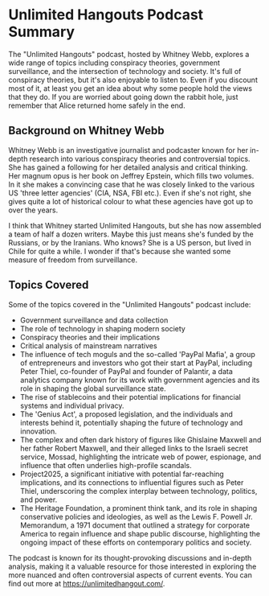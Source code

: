 # Unlimited Hangouts Podcast Summary

The "Unlimited Hangouts" podcast, hosted by Whitney Webb, explores a wide range of topics including conspiracy theories, government surveillance, and the intersection of technology and society.
It's full of conspiracy theories, but it's also enjoyable to listen to. 
Even if you discount most of it, at least you get an idea about why some people hold the views that they do. 
If you are worried about going down the rabbit hole, just remember that Alice returned home safely in the end.

## Background on Whitney Webb

Whitney Webb is an investigative journalist and podcaster known for her in-depth research into various conspiracy theories and controversial topics. She has gained a following for her detailed analysis and critical thinking. Her magnum opus is her book on Jeffrey Epstein, which fills two volumes. 
In it she makes a convincing case that he was closely linked to the various US 'three letter agencies' (CIA, NSA, FBI etc.). 
Even if she's not right, she gives quite a lot of historical colour to what these agencies have got up to over the years.

I think that Whitney started Unlimited Hangouts, but she has now assembled a team of half a dozen writers. 
Maybe this just means she's funded by the Russians, or by the Iranians. Who knows?
She is a US person, but lived in Chile for quite a while. I wonder if that's because she wanted some measure of freedom from surveillance.

## Topics Covered

Some of the topics covered in the "Unlimited Hangouts" podcast include:
- Government surveillance and data collection
- The role of technology in shaping modern society
- Conspiracy theories and their implications
- Critical analysis of mainstream narratives
- The influence of tech moguls and the so-called 'PayPal Mafia', a group of entrepreneurs and investors who got their start at PayPal, including Peter Thiel, co-founder of PayPal and founder of Palantir, a data analytics company known for its work with government agencies and its role in shaping the global surveillance state.
- The rise of stablecoins and their potential implications for financial systems and individual privacy.
- The 'Genius Act', a proposed legislation, and the individuals and interests behind it, potentially shaping the future of technology and innovation.
- The complex and often dark history of figures like Ghislaine Maxwell and her father Robert Maxwell, and their alleged links to the Israeli secret service, Mossad, highlighting the intricate web of power, espionage, and influence that often underlies high-profile scandals.
- Project2025, a significant initiative with potential far-reaching implications, and its connections to influential figures such as Peter Thiel, underscoring the complex interplay between technology, politics, and power.
- The Heritage Foundation, a prominent think tank, and its role in shaping conservative policies and ideologies, as well as the Lewis F. Powell Jr. Memorandum, a 1971 document that outlined a strategy for corporate America to regain influence and shape public discourse, highlighting the ongoing impact of these efforts on contemporary politics and society.

The podcast is known for its thought-provoking discussions and in-depth analysis, making it a valuable resource for those interested in exploring the more nuanced and often controversial aspects of current events.
You can find out more at <https://unlimitedhangout.com/>.
